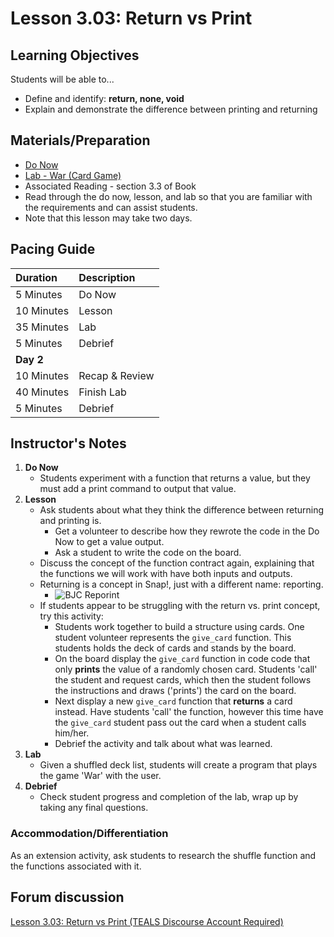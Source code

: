 # Lesson 3.03: Return vs Print

## Learning Objectives

Students will be able to...

* Define and identify: **return, none, void**
* Explain and demonstrate the difference between printing and returning

## Materials/Preparation

* [Do Now](do_now.md)
* [Lab - War \(Card Game\)](lab.md)
* Associated Reading - section 3.3 of Book
* Read through the do now, lesson, and lab so that you are familiar with the requirements and can assist students.
* Note that this lesson may take two days.

## Pacing Guide

| **Duration** | **Description** |
| :--- | :--- |
| 5 Minutes | Do Now |
| 10 Minutes | Lesson |
| 35 Minutes | Lab |
| 5 Minutes | Debrief |
| **Day 2** |  |
| 10 Minutes | Recap & Review |
| 40 Minutes | Finish Lab |
| 5 Minutes | Debrief |

## Instructor's Notes

1. **Do Now**
   * Students experiment with a function that returns a value, but they must add a print command to output that value. 
2. **Lesson**
   * Ask students about what they think the difference between returning and printing is. 
     * Get a volunteer to describe how they rewrote the code in the Do Now to get a value output.
     * Ask a student to write the code on the board. 
   * Discuss the concept of the function contract again, explaining that the functions we will work with have both inputs and outputs.
   * Returning is a concept in Snap!, just with a different name: reporting. 
     * ![BJC Reporint](http://bjc.berkeley.edu/bjc-r/img/building-blocks/max-code-buggy.png) 
   * If students appear to be struggling with the return vs. print concept, try this activity: 
     * Students work together to build a structure using cards. One student volunteer represents the `give_card` function. This students holds the deck of cards and stands by the board. 
     * On the board display the `give_card` function in code code that only **prints** the value of a randomly chosen card. Students 'call' the student and request cards, which then the student follows the instructions and draws \('prints'\) the card on the board.
     * Next display a new `give_card` function that **returns** a card instead. Have students 'call' the function, however this time have the `give_card` student pass out the card when a student calls him/her. 
     * Debrief the activity and talk about what was learned. 
3. **Lab**
   * Given a shuffled deck list, students will create a program that plays the game 'War' with the user. 
4. **Debrief**
   * Check student progress and completion of the lab, wrap up by taking any final questions.

### Accommodation/Differentiation

As an extension activity, ask students to research the shuffle function and the functions associated with it.

## Forum discussion

[Lesson 3.03: Return vs Print \(TEALS Discourse Account Required\)](https://forums.tealsk12.org/c/2nd-semester-unit-3-functions/lesson-3-03-return-vs-print)

